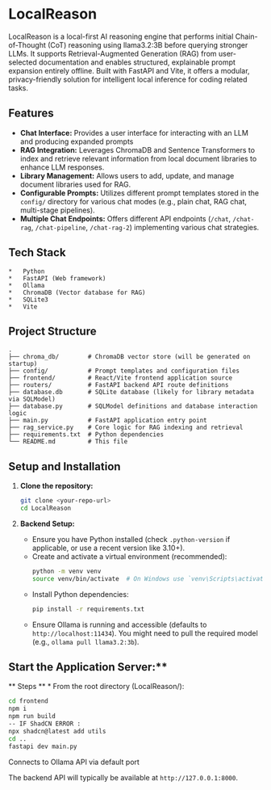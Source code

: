# LocalReason

LocalReason is a local-first AI reasoning engine that performs initial Chain-of-Thought (CoT) reasoning using llama3.2:3B before querying stronger LLMs. It supports Retrieval-Augmented Generation (RAG) from user-selected documentation and enables structured, explainable prompt expansion entirely offline. Built with FastAPI and Vite, it offers a modular, privacy-friendly solution for intelligent local inference for coding related tasks.

## Features

*   **Chat Interface:** Provides a user interface for interacting with an LLM and producing expanded prompts
*   **RAG Integration:** Leverages ChromaDB and Sentence Transformers to index and retrieve relevant information from local document libraries to enhance LLM responses.
*   **Library Management:** Allows users to add, update, and manage document libraries used for RAG.
*   **Configurable Prompts:** Utilizes different prompt templates stored in the `config/` directory for various chat modes (e.g., plain chat, RAG chat, multi-stage pipelines).
*   **Multiple Chat Endpoints:** Offers different API endpoints (`/chat`, `/chat-rag`, `/chat-pipeline`, `/chat-rag-2`) implementing various chat strategies.

## Tech Stack

    *   Python
    *   FastAPI (Web framework)
    *   Ollama
    *   ChromaDB (Vector database for RAG)
    *   SQLite3
    *   Vite

## Project Structure

```
.
├── chroma_db/        # ChromaDB vector store (will be generated on startup)
├── config/           # Prompt templates and configuration files
├── frontend/         # React/Vite frontend application source
├── routers/          # FastAPI backend API route definitions
├── database.db       # SQLite database (likely for library metadata via SQLModel)
├── database.py       # SQLModel definitions and database interaction logic
├── main.py           # FastAPI application entry point
├── rag_service.py    # Core logic for RAG indexing and retrieval
├── requirements.txt  # Python dependencies
└── README.md         # This file
```

## Setup and Installation

1.  **Clone the repository:**
    ```bash
    git clone <your-repo-url>
    cd LocalReason
    ```

2.  **Backend Setup:**
    *   Ensure you have Python installed (check `.python-version` if applicable, or use a recent version like 3.10+).
    *   Create and activate a virtual environment (recommended):
        ```bash
        python -m venv venv
        source venv/bin/activate  # On Windows use `venv\Scripts\activate`
        ```
    *   Install Python dependencies:
        ```bash
        pip install -r requirements.txt
        ```
    *   Ensure Ollama is running and accessible (defaults to `http://localhost:11434`). You might need to pull the required model (e.g., `ollama pull llama3.2:3b`).


 ## Start the Application Server:**
   ** Steps **
    *   From the root directory (LocalReason/):
  ```bash
  cd frontend
  npm i
  npm run build
  -- IF ShadCN ERROR : 
  npx shadcn@latest add utils
  cd .. 
  fastapi dev main.py
  ```
  Connects to Ollama API via default port 
  
  The backend API will typically be available at `http://127.0.0.1:8000`.



